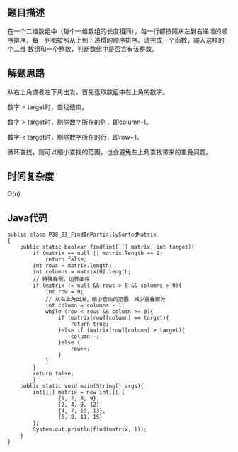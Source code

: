 ## 题目描述
在一个二维数组中（每个一维数组的长度相同），每一行都按照从左到右递增的顺序排序，每一列都按照从上到下递增的顺序排序。请完成一个函数，输入这样的一个二维
数组和一个整数，判断数组中是否含有该整数。

## 解题思路
从右上角或者左下角出发。首先选取数组中右上角的数字。
    
数字 = target时，查找结束。 

数字 > target时，剔除数字所在的列，即column-1。

数字 < target时，剔除数字所在的行，即row+1。

循环查找，则可以缩小查找的范围，也会避免左上角查找带来的重叠问题。

## 时间复杂度
O(n)

## Java代码
```
public class P38_03_FindInPartiallySortedMatrix
{
    public static boolean find(int[][] matrix, int target){
        if (matrix == null || matrix.length == 0)
            return false;
        int rows = matrix.length;
        int columns = matrix[0].length;
        // 特殊样例，边界条件
        if (matrix != null && rows > 0 && columns > 0){
            int row = 0;
            // 从右上角出发，缩小查询的范围，减少重叠部分
            int column = columns - 1;
            while (row < rows && column >= 0){
                if (matrix[row][column] == target){
                    return true;
                }else if (matrix[row][column] > target){
                    column--;
                }else {
                    row++;
                }
            }
        }
        return false;
        }
    public static void main(String[] args){
        int[][] matrix = new int[][]{
                {1, 2, 8, 9},
                {2, 4, 9, 12},
                {4, 7, 10, 13},
                {6, 8, 11, 15}
        };
        System.out.println(find(matrix, 1));
    }
}

```
